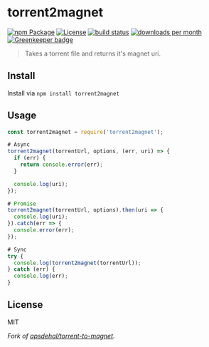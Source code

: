 # torrent2magnet

[![npm Package](https://img.shields.io/npm/v/torrent2magnet.svg)](https://www.npmjs.org/package/torrent2magnet)
[![License](https://img.shields.io/npm/l/torrent2magnet.svg)](https://github.com/honzahommer/node-torrent2magnet/blob/master/LICENSE)
[![build status](https://img.shields.io/travis/honzahommer/node-torrent2magnet/master.svg)](http://travis-ci.org/honzahommer/node-torrent2magnet)
[![downloads per month](http://img.shields.io/npm/dm/torrent2magnet.svg)](https://www.npmjs.org/package/torrent2magnet)
[![Greenkeeper badge](https://badges.greenkeeper.io/honzahommer/node-torrent2magnet.svg)](https://greenkeeper.io/)

> Takes a torrent file and returns it's magnet uri.

## Install

Install via
`npm install torrent2magnet`

## Usage

```js
const torrent2magnet = require('torrent2magnet');

# Async
torrent2magnet(torrentUrl, options, (err, uri) => {
  if (err) {
    return console.error(err);
  }

  console.log(uri);
});

# Promise
torrent2magnet(torrentUrl, options).then(uri => {
  console.log(uri);
}).catch(err => {
  console.error(err);
});

# Sync
try {
  console.log(torrent2magnet(torrentUrl));
} catch (err) {
  console.log(err);
}
```

## License

MIT

*Fork of [apsdehal/torrent-to-magnet](https://github.com/apsdehal/torrent-to-magnet).*
